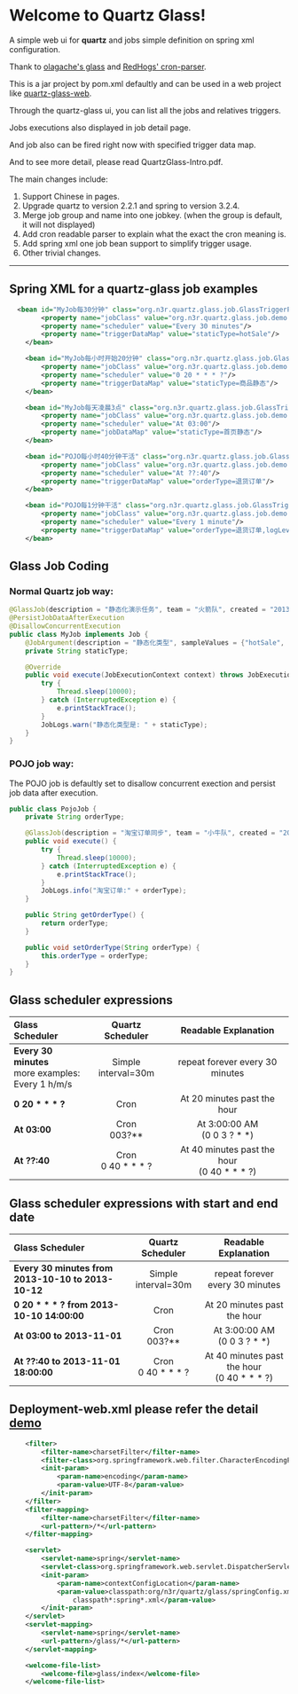 Welcome to Quartz Glass!
=====================

A simple web ui for **quartz** and jobs simple definition on spring xml configuration.

Thank to [olagache's glass](https://github.com/olagache/glass) and [RedHogs' cron-parser](https://github.com/RedHogs/cron-parser).

This is a jar project by pom.xml defaultly and can be used in a web project like [quartz-glass-web](https://github.com/bingoohuang/quartz-glass-web).

Through the quartz-glass ui, you can list all the jobs and relatives triggers.

Jobs executions also displayed in job detail page.

And job also can be fired right now with specified trigger data map.

And to see more detail, please read QuartzGlass-Intro.pdf.

The main changes include:

 1. Support Chinese in pages.
 2. Upgrade quartz to version 2.2.1 and spring to version 3.2.4.
 3. Merge job group and name into one jobkey. (when the group is default, it will not displayed)
 4. Add cron readable parser to explain what the exact the cron meaning is.
 5. Add spring xml one job bean support to simplify trigger usage.
 6. Other trivial changes.

----------

## Spring XML for a quartz-glass job examples
```xml
  <bean id="MyJob每30分钟" class="org.n3r.quartz.glass.job.GlassTriggerFactoryBean">
        <property name="jobClass" value="org.n3r.quartz.glass.job.demo.MyJob"/>
        <property name="scheduler" value="Every 30 minutes"/>
        <property name="triggerDataMap" value="staticType=hotSale"/>
    </bean>

    <bean id="MyJob每小时开始20分钟" class="org.n3r.quartz.glass.job.GlassTriggerFactoryBean">
        <property name="jobClass" value="org.n3r.quartz.glass.job.demo.MyJob"/>
        <property name="scheduler" value="0 20 * * * ?"/>
        <property name="triggerDataMap" value="staticType=商品静态"/>
    </bean>

    <bean id="MyJob每天凌晨3点" class="org.n3r.quartz.glass.job.GlassTriggerFactoryBean">
        <property name="jobClass" value="org.n3r.quartz.glass.job.demo.MyJob"/>
        <property name="scheduler" value="At 03:00"/>
        <property name="jobDataMap" value="staticType=首页静态"/>
    </bean>

    <bean id="POJO每小时40分钟干活" class="org.n3r.quartz.glass.job.GlassTriggerFactoryBean">
        <property name="jobClass" value="org.n3r.quartz.glass.job.demo.PojoJob"/>
        <property name="scheduler" value="At ??:40"/>
        <property name="triggerDataMap" value="orderType=退货订单"/>
    </bean>

    <bean id="POJO每1分钟干活" class="org.n3r.quartz.glass.job.GlassTriggerFactoryBean">
        <property name="jobClass" value="org.n3r.quartz.glass.job.demo.PojoJob"/>
        <property name="scheduler" value="Every 1 minute"/>
        <property name="triggerDataMap" value="orderType=退货订单,logLevel=INFO"/>
    </bean>
```

## Glass Job Coding
### Normal Quartz job way:
```java
@GlassJob(description = "静态化演示任务", team = "火箭队", created = "2013-10-16")
@PersistJobDataAfterExecution
@DisallowConcurrentExecution
public class MyJob implements Job {
    @JobArgument(description = "静态化类型", sampleValues = {"hotSale", "discountSale"})
    private String staticType;

    @Override
    public void execute(JobExecutionContext context) throws JobExecutionException {
        try {
            Thread.sleep(10000);
        } catch (InterruptedException e) {
            e.printStackTrace();
        }
        JobLogs.warn("静态化类型是: " + staticType);
    }
}
```
### POJO job way:
The POJO job is defaultly set to disallow concurrent exection and persist job data after execution.
```java
public class PojoJob {
    private String orderType;

    @GlassJob(description = "淘宝订单同步", team = "小牛队", created = "2013-10-16")
    public void execute() {
        try {
            Thread.sleep(10000);
        } catch (InterruptedException e) {
            e.printStackTrace();
        }
        JobLogs.info("淘宝订单:" + orderType);
    }

    public String getOrderType() {
        return orderType;
    }

    public void setOrderType(String orderType) {
        this.orderType = orderType;
    }
}
```

## Glass scheduler expressions

| Glass Scheduler      |  Quartz Scheduler | Readable Explanation  |
| :-------- | :------:| :--: |
| **Every 30 minutes**<br/>more examples:<br/>Every 1 h/m/s  | Simple<br/>interval=30m |  repeat forever every 30 minutes   |
| **0 20 * * * ?**     |   Cron |  At 20 minutes past the hour  |
| **At 03:00**      |    Cron<br/>003?**| At 3:00:00 AM <br/>(0 0 3 ? * *)  |
| **At ??:40** |  Cron<br/>0 40 * * * ? | At 40 minutes past the hour <br/>(0 40 * * * ?) |

## Glass scheduler expressions with start and end date

| Glass Scheduler      |  Quartz Scheduler | Readable Explanation  |
| :-------- | :------:| :--: |
| **Every 30 minutes from 2013-10-10 to 2013-10-12**  | Simple<br/>interval=30m |  repeat forever every 30 minutes   |
| **0 20 * * * ? from 2013-10-10 14:00:00**     |   Cron |  At 20 minutes past the hour  |
| **At 03:00 to 2013-11-01**      |    Cron<br/>003?**| At 3:00:00 AM <br/>(0 0 3 ? * *)  |
| **At ??:40 to 2013-11-01 18:00:00** |  Cron<br/>0 40 * * * ? | At 40 minutes past the hour <br/>(0 40 * * * ?) |

## Deployment-web.xml please refer the detail [demo](https://github.com/bingoohuang/quartz-glass-web)
```xml
    <filter>
        <filter-name>charsetFilter</filter-name>
        <filter-class>org.springframework.web.filter.CharacterEncodingFilter</filter-class>
        <init-param>
            <param-name>encoding</param-name>
            <param-value>UTF-8</param-value>
        </init-param>
    </filter>
    <filter-mapping>
        <filter-name>charsetFilter</filter-name>
        <url-pattern>/*</url-pattern>
    </filter-mapping>

    <servlet>
        <servlet-name>spring</servlet-name>
        <servlet-class>org.springframework.web.servlet.DispatcherServlet</servlet-class>
        <init-param>
            <param-name>contextConfigLocation</param-name>
            <param-value>classpath:org/n3r/quartz/glass/springConfig.xml,
                classpath*:spring*.xml</param-value>
        </init-param>
    </servlet>
    <servlet-mapping>
        <servlet-name>spring</servlet-name>
        <url-pattern>/glass/*</url-pattern>
    </servlet-mapping>

    <welcome-file-list>
        <welcome-file>glass/index</welcome-file>
    </welcome-file-list>
```

